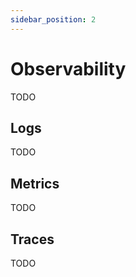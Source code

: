```yaml
---
sidebar_position: 2
---
```


# Observability

TODO

## Logs 

TODO

## Metrics 

TODO

## Traces

TODO